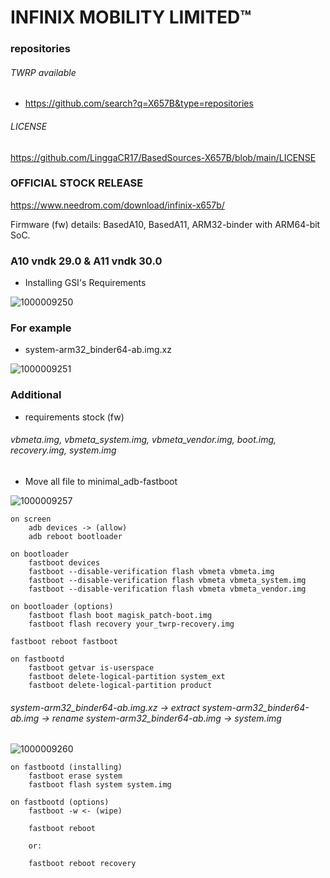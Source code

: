 # INFINIX MOBILITY LIMITED™

### repositories ###

###### TWRP available
* https://github.com/search?q=X657B&type=repositories

###### LICENSE
https://github.com/LinggaCR17/BasedSources-X657B/blob/main/LICENSE

### OFFICIAL STOCK RELEASE ###
https://www.needrom.com/download/infinix-x657b/

Firmware (fw) details:
BasedA10, BasedA11, ARM32-binder with ARM64-bit SoC.

### A10 vndk 29.0 & A11 vndk 30.0 ###
* Installing GSI's Requirements

![1000009250](https://github.com/LinggaCR17/BasedSources-X657B/assets/43074091/c253448d-ad8a-48d1-9133-42e6b19f8a3d)

### For example ###
* system-arm32_binder64-ab.img.xz

![1000009251](https://github.com/LinggaCR17/BasedSources-X657B/assets/43074091/786c6f62-8bb0-422c-85de-364b93eb0a87)

### Additional

* requirements stock (fw)
###### vbmeta.img, vbmeta_system.img, vbmeta_vendor.img, boot.img, recovery.img, system.img

* Move all file to minimal_adb-fastboot

![1000009257](https://github.com/LinggaCR17/BasedSources-X657B/assets/43074091/84360dc8-2579-4e18-8834-eaa88a069c0f)


	on screen
		adb devices -> (allow)
		adb reboot bootloader
		
	on bootloader
		fastboot devices
		fastboot --disable-verification flash vbmeta vbmeta.img
		fastboot --disable-verification flash vbmeta vbmeta_system.img
		fastboot --disable-verification flash vbmeta vbmeta_vendor.img
		
	on bootloader (options)
		fastboot flash boot magisk_patch-boot.img
		fastboot flash recovery your_twrp-recovery.img
		
	fastboot reboot fastboot
	
	on fastbootd
		fastboot getvar is-userspace
		fastboot delete-logical-partition system_ext
		fastboot delete-logical-partition product
		
###### system-arm32_binder64-ab.img.xz -> extract system-arm32_binder64-ab.img -> rename system-arm32_binder64-ab.img -> system.img

![1000009260](https://github.com/LinggaCR17/BasedSources-X657B/assets/43074091/d85e39e3-dcca-4780-9256-9f91e2c8e7dd)


	on fastbootd (installing)
		fastboot erase system
		fastboot flash system system.img
		
	on fastbootd (options)
		fastboot -w <- (wipe)
		
		fastboot reboot
		
		or:
		
		fastboot reboot recovery
		

